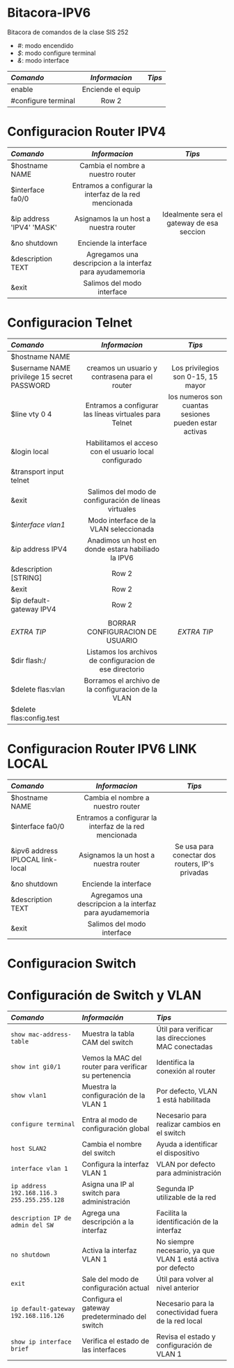 # Bitacora-IPV6
Bitacora de comandos de la clase SIS 252
- *#*: modo encendido
- *$*: modo configure terminal
- *&*: modo interface

| *Comando* | *Informacion* | *Tips* |
|:--------|:--------:|:--------:|
|  enable   |  Enciende el equip   |     |
|  #configure terminal   |  Row 2   |    |

# Configuracion Router IPV4

| *Comando* | *Informacion* | *Tips* |
|:--------|:--------:|:--------:|
|  $hostname NAME  |  Cambia el nombre a nuestro router  |     |
|  $interface fa0/0   |  Entramos a configurar la interfaz de la red mencionada   |    |
|  &ip address 'IPV4' 'MASK'  |  Asignamos la un host a nuestra router   |  Idealmente sera el gateway de esa seccion | 
|  &no shutdown   |  Enciende la interface  |   | 
|  &description TEXT   |  Agregamos una descripcion a la interfaz para ayudamemoria  |   |
|  &exit   | Salimos del modo interface   |   |


# Configuracion Telnet
| *Comando* | *Informacion* | *Tips* |
|:--------|:--------:|:--------:|
|  $hostname NAME   |    |   | 
|  $username NAME privilege 15 secret PASSWORD  | creamos un usuario y contrasena para el router  | Los privilegios son 0-15, 15 mayor  | 
|  $line vty 0 4  |  Entramos a configurar las líneas virtuales para Telnet  |  los numeros son cuantas sesiones pueden estar activas   |
|  &login local  |  Habilitamos el acceso con el usuario local configurado  |   |
|  &transport input telnet |    |    |
|  &exit  |  Salimos del modo de configuración de líneas virtuales  |   |
|  $*interface vlan1*   |  Modo interface de la VLAN seleccionada   |     |
|  &ip address IPV4   |  Anadimos un host en donde estara habiliado la IPV6   |    |
|  &description [STRING]   |  Row 2   |    |
|  &exit   |  Row 2   |    |
|  $ip default-gateway IPV4   |  Row 2   |    |
|||
| *EXTRA TIP* | BORRAR CONFIGURACION DE USUARIO  | *EXTRA TIP* |
|  $dir flash:/ | Listamos los archivos de configuracion de ese directorio | |
|  $delete flas:vlan | Borramos el archivo de la configuracion de la VLAN | |
|  $delete flas:config.test |  | |



# Configuracion Router IPV6 LINK LOCAL

| *Comando* | *Informacion* | *Tips* |
|:--------|:--------:|:--------:|
|  $hostname NAME  |  Cambia el nombre a nuestro router  |     |
|  $interface fa0/0   |  Entramos a configurar la interfaz de la red mencionada   |    |
|  &ipv6 address IPLOCAL link-local  |  Asignamos la un host a nuestra router   |  Se usa para conectar dos routers, IP's privadas| 
|  &no shutdown   |  Enciende la interface  |   | 
|  &description TEXT   |  Agregamos una descripcion a la interfaz para ayudamemoria  |   |
|  &exit   | Salimos del modo interface   |   |


# Configuracion Switch
# Configuración de Switch y VLAN

| *Comando* | *Información* | *Tips* |
|:----------|:--------------|:-------|
| `show mac-address-table` | Muestra la tabla CAM del switch | Útil para verificar las direcciones MAC conectadas |
| `show int gi0/1` | Vemos la MAC del router para verificar su pertenencia | Identifica la conexión al router |
| `show vlan1` | Muestra la configuración de la VLAN 1 | Por defecto, VLAN 1 está habilitada |
| `configure terminal` | Entra al modo de configuración global | Necesario para realizar cambios en el switch |
| `host SLAN2` | Cambia el nombre del switch | Ayuda a identificar el dispositivo |
| `interface vlan 1` | Configura la interfaz VLAN 1 | VLAN por defecto para administración |
| `ip address 192.168.116.3 255.255.255.128` | Asigna una IP al switch para administración | Segunda IP utilizable de la red |
| `description IP de admin del SW` | Agrega una descripción a la interfaz | Facilita la identificación de la interfaz |
| `no shutdown` | Activa la interfaz VLAN 1 | No siempre necesario, ya que VLAN 1 está activa por defecto |
| `exit` | Sale del modo de configuración actual | Útil para volver al nivel anterior |
| `ip default-gateway 192.168.116.126` | Configura el gateway predeterminado del switch | Necesario para la conectividad fuera de la red local |
| `show ip interface brief` | Verifica el estado de las interfaces | Revisa el estado y configuración de VLAN 1 |
